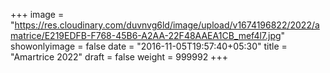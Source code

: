 +++
image = "https://res.cloudinary.com/duvnvg6ld/image/upload/v1674196822/2022/amatrice/E219EDFB-F768-45B6-A2AA-22F48AAEA1CB_mef4l7.jpg"
showonlyimage = false
date = "2016-11-05T19:57:40+05:30"
title = "Amartrice 2022"
draft = false
weight = 999992
+++
